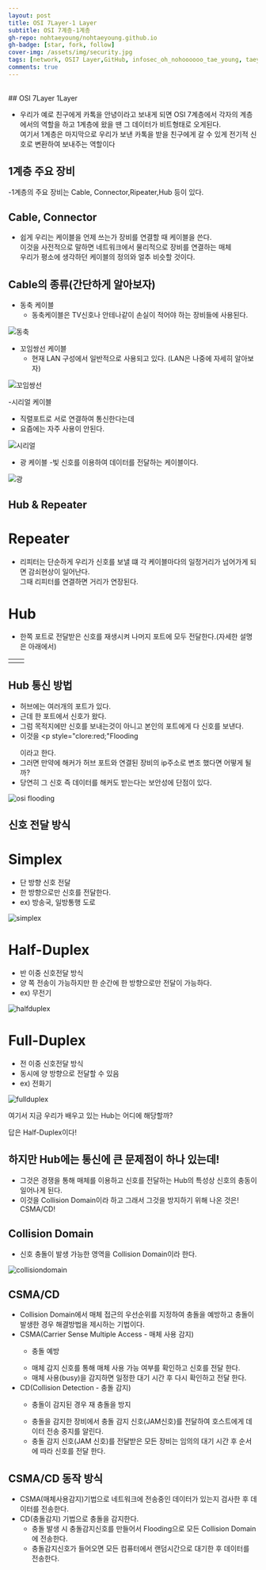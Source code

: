 ```yaml
---
layout: post
title: OSI 7Layer-1 Layer
subtitle: OSI 7계층-1계층
gh-repo: nohtaeyoung/nohtaeyoung.github.io
gh-badge: [star, fork, follow]
cover-img: /assets/img/security.jpg
tags: [network, OSI7 Layer,GitHub, infosec_oh_nohoooooo_tae_young, taeyoung noh]
comments: true
---
```



<br>
## OSI 7Layer 1Layer

- 우리가 예로 친구에게 카톡을 안녕이라고 보내게 되면 OSI 7계층에서 각자의 계층에서의 역할을 하고 1계층에 왔을 땐 그 데이터가 비트형태로 오게된다.<br> 
여기서 1계층은 마지막으로 우리가 보낸 카톡을 받을 친구에게 갈 수 있게 전기적 신호로 변환하여 보내주는 역할이다

## 1계층 주요 장비
-1계층의 주요 장비는 Cable, Connector,Ripeater,Hub 등이 있다.

## Cable, Connector
- 쉽게 우리는 케이블을 언제 쓰는가 장비를 연결할 때 케이블을 쓴다.<br>
  이것을 사전적으로 말하면 네트워크에서 물리적으로 장비를 연결하는 매체<br>
  우리가 평소에 생각하던 케이블의 정의와 얼추 비슷할 것이다.

## Cable의 종류(간단하게 알아보자)
- 동축 케이블
  - 동축케이블은 TV신호나 안테나같이 손실이 적어야 하는 장비들에 사용된다.

![동축](../assets/img/동축.png)

- 꼬임쌍선 케이블
  - 현재 LAN 구성에서 일반적으로 사용되고 있다. (LAN은 나중에 자세히 알아보자)

![꼬임쌍선](../assets/img/꼬임쌍선.png)

-시리얼 케이블
  - 직렬포트로 서로 연결하여 통신한다는데
  - 요즘에는 자주 사용이 안된다.

![시리얼](../assets/img/시리얼.png)

- 광 케이블
  -빛 신호를 이용하여 데이터를 전달하는 케이블이다.
  
![광](../assets/img/광.png)
  
## Hub & Repeater
  
# Repeater
- 리피터는 단순하게 우리가 신호를 보낼 떄 각 케이블마다의 일정거리가 넘어가게 되면 감쇠현상이 일어난다.<br>
  그때 리피터를 연결하면 거리가 연장된다.
    
# Hub
- 한쪽 포트로 전달받은 신호를 재생시켜 나머지 포트에 모두 전달한다.(자세한 설명은 아래에서)

 <table>
  <tr>
    <td><img alt="" src="../assets/img/repeater.png" /></td><td><img alt="" src="../assets/img/hub.png" /></td>
  <tr>
</table>

## Hub 통신 방법
- 허브에는 여러개의 포트가 있다.
- 근데 한 포트에서 신호가 왔다.
- 그럼 목적지에만 신호를 보내는것이 아니고 본인의 포트에게 다 신호를 보낸다.
- 이것을 <p style="clore:red;"Flooding</p> 이라고 한다.
- 그러면 만약에 해커가 허브 포트와 연결된 장비의 ip주소로 변조 했다면 어떻게 될까?
- 당연히 그 신호 즉 데이터를 해커도 받는다는 보안성에 단점이 있다.

![osi flooding](../assets/img/flooding.png)

## 신호 전달 방식
# Simplex
- 단 방향 신호 전달
- 한 방향으로만 신호를 전달한다.
- ex) 방송국, 일방통행 도로

![simplex](../assets/img/simplex.png)

# Half-Duplex
- 반 이중 신호전달 방식
- 양 쪽 전송이 가능하지만 한 순간에 한 방향으로만 전달이 가능하다.
- ex) 무전기

![halfduplex](../assets/img/halfduplex.png)

# Full-Duplex
- 전 이중 신호전달 방식
- 동시에 양 방향으로 전달할 수 있음
- ex) 전화기

![fullduplex](../assets/img/fullduplex.png)

여기서 지금 우리가 배우고 있는 Hub는 어디에 해당할까?

답은 Half-Duplex이다!

## 하지만 Hub에는 통신에 큰 문제점이 하나 있는데!
- 그것은 경쟁을 통해 매체를 이용하고 신호를 전달하는 Hub의 특성상 신호의 충동이 일어나게 된다.
- 이것을 Collision Domain이라 하고 그래서 그것을 방지하기 위해 나온 것은! CSMA/CD!

## Collision Domain
- <p style="clore:red;">신호 충돌이 발생 가능한 영역을 Collision Domain이라 한다.</P>

![collisiondomain](../assets/img/collisiondomain.png)

## CSMA/CD
- Collision Domain에서 매체 접근의 우선순위를 지정하여 충돌을 예방하고 충돌이 발생한 경우 해결방법을
제시하는 기법이다.
- CSMA(Carrier Sense Multiple Access - 매체 사용 감지)
  -  <p style="clore:red;">충돌 예방</p>
  -  매체 감지 신호를 통해 매체 사용 가능 여부를 확인하고 신호를 전달 한다.
  -  매체 사용(busy)을 감지하면 일정한 대기 시간 후 다시 확인하고 전달 한다.
- CD(Collision Detection - 충돌 감지)
  -  <p style="clore:red;">충돌이 감지된 경우 재 충돌을 방지</p>
  -  충돌을 감지한 장비에서 충돌 감지 신호(JAM신호)를 전달하여 호스트에게 데이터 전송 중지를 알린다.
  -  충돌 감지 신호(JAM 신호)를 전달받은 모든 장비는 임의의 대기 시간 후 순서에 따라 신호를 전달 한다.

##  CSMA/CD 동작 방식
- CSMA(매체사용감지)기법으로 네트워크에 전송중인 데이터가 있는지 검사한 후 데이터를 전송한다.
- CD(충돌감지) 기법으로 충돌을 감지한다.
  - 충돌 발생 시 충돌감지신호를 만들어서 Flooding으로 모든 Collision Domain에 전송한다.
  - 충돌감지신호가 들어오면 모든 컴퓨터에서 랜덤시간으로 대기한 후 데이터를 전송한다.
 
